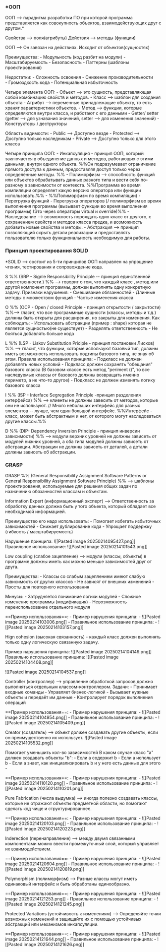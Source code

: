 ### *ООП
ООП --> парадигма разработки ПО при которой программа представляется как совокупность объектов, взаимодействующих друг с другом.*

Свойства --> поля(атрибуты)
Действия --> методы (функции)

ООП --> Он завязан на действиях. Исходит от объектов(сущностях)

Преимущества:
	- Модульность (код разбит на модули)
	- Масштабируемость 
	- Безопасность 
	- Паттерны (шаблоны проектирования)

Недостатки:
	- Сложность освоения 
	- Снижение производительности  
	- Громоздкость кода
	- Потенциальная избыточность 

Четыре элемента ООП:
	- Объект --> это сущность, представляющая собой комбинацию свойств и методов.
	- Класс --> шаблон для создания объекта
	- Атрибут --> переменные принадлежащие объекту, то есть хранят характеристики объектов.
	- Метод --> функции, которые определяются внутри класса, и работают с его данными
		- Getter/ setter (getter --> для узнавания значений, setter --> для изменения значений)
		- Конструкторы / деструкторы

Область видимости:
	- Public --> Доступно везде
	- Protected --> Доступно только наследникам
	- Private --> Доступно только для этого класса

Четыре принципа ООП:
	- Инкапсуляция - принцип ООП, который заключается в объединение данных и методов, работающих с этими данными, внутри одного объекта. %%Он подразумевает ограничение прямого доступа к данным, предоставляя доступ только через определённые методы. %%
	- Полиморфизм --> способность функций или объектов обрабатывать данные разного типа и вести себя по-разному в зависимости от контекста. %%Программа во время компиляции определяет какую версию оператора или функции использовать.%% 
	- %%Полиморфизм по время компиляции(	- Перегрузка функций
		- Перегрузка операторов  )/ полиморфизм во время выполнения программы (вызывает функции во время выполнения программы) (Это через операторы virtual и override)%%
	- Наследование --> возможность порождать один класс от другого, с сохранением свойств и методов класса предка, и возможность добавить новые свойства и методы.
	- Абстракция --> принцип позволяющий скрыть детали реализации и предоставлять пользователю только функциональность необходимую для работы.



### Принцип проектирования SOLID

*SOLID --> состоит из 5-ти принципов ООП направлен на упрощение чтения, тестирования и сопровождение кода.

S %% (SRP - Signle Responsibility Principle -- принцип единственной ответственности.) %% --> говорит о том, что каждый класс , метод или другой компонент программы, должен выполнять одну конкретную задачу.
Признаки нарушения:
	- Смешивание обязанностей 
	- Длинные методы с множеством функций 
	- Частые изменения класса 

O %% (OCP - Open / closed Principle - принцип открытости / закрытости) %%--> гласит, что все программные сущности (классы, методы и т.д.) должны быть открыты для расширения, но закрыты для изменения.
Как соблюдать:
	- Использовать абстракции (пример : shape) которая не является сущностью(не существует)
	- Разделять ответственность 
	- Не бояться добавлять больше кода
	
L %% (LSP - Liskov Substitution Priciple - принцип постановки Лисков) %% --> гласит, что функции, которые используют базовый тип, должны иметь возможность использовать подтипы базового типа, не зная об этом.
Правила использования принципа:
	- Подкласс не должен добавлять новых условий
	- Подкласс должен сохранять "обещания" базового класса (В базовом классе есть метод "periment ()", то все наследуемые классы от базового должны возвращать именно периметр, а не что-то другое)
	- Подкласс не должен изменять логику базового класса

I %% (ISP - Interface Segregation Principle -принцип разделения интерфейса) %%  --> клиенты не должны завесить от методов, которые они не используют. // Много небольших интерфейс для разных элементов -- лучше, чем один большой интерфейс.
%%Интерфейс - класс, может быть абстрактным и нет, от которого могут наследоваться другие классы.%%

D %% (DIP- Dependency Inversion Principle - принцип инверсии зависимости) %% --> модули верхних уровней не должны зависеть от модулей нижних уровней, а оба типа модулей должны зависеть от абстракции. Абстракции не должны зависеть от деталей, а детали должны зависеть об абстракции. 


### GRASP

GRASP %% (General Responsibility Assignment Software Patterns or General Responsibility Assignment Software Principle) %% --> шаблоны проектирования, используемые для решения общих задач по назначению обязанностей классам и объектам.

Information Expert (информационный эксперт) --> Ответственность за обработку данных должна быть у того объекта, который обладает все необходимой информацией. 

Преимущество его надо использовать:
	- Помогает избегать избыточных зависимостей
	- Снижает дублирование кода
	- Упрощает поддержку (гибкость / масштабируемость)
	
Нарушение принципа:
![[Pasted image 20250214095427.png]]
Правильное использование:
![[Pasted image 20250214101543.png]]

Low coupling (слабое зацепление) --> модули (классы, объекты) в программе должны иметь как можно меньше зависимостей друг от друга. 

Преимущества:
	- Классы со слабым зацеплением имеют слабую зависимость от других классов
	- Не зависят от внешних изменений
	- Просты для повторного использования

Минусы:
	- Затрудняется понимание логики модулей
	- Сложное изменение программы (модификация)
	- Невозможность переиспользование отдельного модуля 

==Пример использования==:
	- Пример нарушения принципа:
		- ![[Pasted image 20250214103006.png]]
	- Правильное использование принципа:
		- ![[Pasted image 20250214103157.png]]

Hign cohesion (высокая связанность) - каждый класс должен выполнять только одну логическую связанную задачу.

Пример нарушения принципа:
![[Pasted image 20250214104149.png]]
Правильно использование принципа:
![[Pasted image 20250214104408.png]]

![[Pasted image 20250214104537.png]]

Controller (контроллер) --> управление обработкой запросов должно выполняться отдельным классом-контроллером.
Задачи:
	- Принимает входные команды
	- Управляет бизнес-логикой
	- Вызывает нужные объекты и передаёт им данные
	- Контролирует порядок выполнения операций

==Пример использования==:
	- Пример нарушения принципа:
		- ![[Pasted image 20250214104954.png]]
	- Правильное использование принципа:
		- ![[Pasted image 20250214105409.png]]

Creator (создатель) --> объект должен создавать другие объекты, если он преимущественно их использует. ![[Pasted image 20250214105532.png]]

Помогает уменьшить кол-во зависимостей
В каком случае класс "а" должен создавать объекты "b":
	- Если a содержит b
	- Если а использует b
	- Если а знает, как инициализировать b и у него есть данные для этого
	- 

==Пример использования==:
	- Пример нарушения принципа:
		- ![[Pasted image 20250214110120.png]]
	- Правильное использование принципа:
		- ![[Pasted image 20250214110201.png]]

Pure Fabrication (числа выдумка) --> иногда полезно создавать классы, которые не отражают объекты предметной области, но помогают сделать код чище и структурированнее. 

==Пример использования==:
	- Пример нарушения принципа:
		- ![[Pasted image 20250214120103.png]]
	- Правильное использование принципа:
		- ![[Pasted image 20250214120223.png]]

Inderection (перенаправление) --> между двумя связанными компонентами можно ввести промежуточный слой, который управляет их взаимодействием.

==Пример использования==:
	- Пример нарушения принципа:
		- ![[Pasted image 20250214120604.png]]
	- Правильное использование принципа:
		- ![[Pasted image 20250214120819.png]]

Polymorphism (полиморфизм) --> Разные классы могут иметь одинаковый интерфейс и быть обработаны единообразно.

==Пример использования==:
	- Пример нарушения принципа:
		- ![[Pasted image 20250214121253.png]]
	- Правильное использование принципа:
		- ![[Pasted image 20250214121245.png]]


Protected Variations (устойчивость к изменениям) --> Определяйте точки возможных изменений и защищайте их с помощью устойчивых абстракций или механизмов инкапсуляции.

==Пример использования==:
	- Пример нарушения принципа:
		- ![[Pasted image 20250214121644.png]]
	- Правильное использование принципа:
		- ![[Pasted image 20250214121626.png]]























































